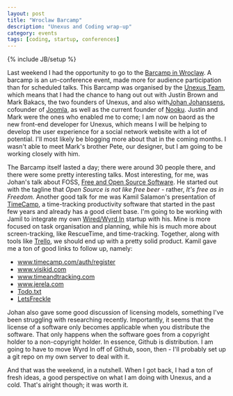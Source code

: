 ```yaml
---
layout: post
title: "Wroclaw Barcamp"
description: "Unexus and Coding wrap-up"
category: events
tags: [coding, startup, conferences]
---
```

{% include JB/setup %}

Last weekend I had the opportunity to go to the [Barcamp in Wroclaw](http://barcampwroclaw.org/).
A barcamp is an _un_-conference event, made more for audience
participation than for scheduled talks. This Barcamp was organised by
the [Unexus Team](http://www.unexus.org/team), which means that I had
the chance to hang out out with Justin Brown and Mark Bakacs, the two founders of Unexus, 
and also  with[Johan Johanssens](http://johan.janssens.me/), cofounder of [Joomla](http://www.joomla.org),
as well as the current founder of [Nooku](http://nooku.org/). Justin and
Mark were the ones who enabled me to come; I am now on baord as the new
front-end developer for Unexus, which means I will be helping to develop
the user experience for a social network website with a lot of
potential. I'll most likely be blogging more about that in the coming
months. I wasn't able to meet Mark's brother Pete, our designer, but I
am going to be working closely with him.  

The Barcamp itself lasted a day; there were around 30 people there, and
there were some pretty interesting talks. Most interesting, for me, was
Johan's talk about FOSS, [Free and Open Source Software](http://en.wikipedia.org/wiki/Free_and_open-source_software).
He started out with the tagline that _Open Source is
not like free beer_ - rather, _It's free as in Freedom._
Another good talk for me was Kamil Salamon's presentation of [TimeCamp](http://www.timecamp.com/),
a time-tracking productivity software that started in the past few years
and already has a good client base. I'm going to be working with Jamil
to integrate my own [Wired/Wyrd In](http://wyrdin.com) startup with his.
Mine is more focused on task organisation and planning, while his is
much more about screen-tracking, like RescueTime, and time-tracking.
Together, along with tools like [Trello](http://www.trello.com), we
should end up with a pretty solid product. Kamil gave me a ton of good
links to follow up, namely:  

 * www.timecamp.com/auth/register  
 * www.visikid.com  
 * www.timeandtracking.com  
 * www.jerela.com  
 * [Todo.txt](http://todotxt.com/)  
 * [LetsFreckle](http://letsfreckle.com/)  

Johan also gave some good discussion of licensing models, something I've
been struggling with researching recently. Importantly, it seems that the
license of a software only becomes applicable when you distribute
the software. That only happens when the software goes from a copyright
holder to a non-copyright holder. In essence, Github is distribution. I
am going to have to move Wyrd In off of Github, soon, then - I'll
probably set up a git repo on my own server to deal with it.  

And that was the weekend, in a nutshell. When I got back, I had a ton of
fresh ideas, a good perspective on what I am doing with Unexus, and a
cold. That's alright though; it was worth it.  

